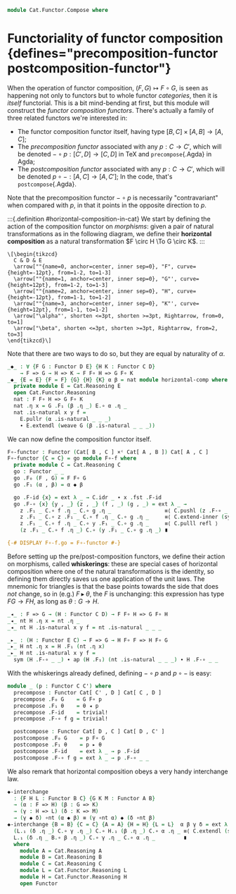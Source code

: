 <!--
```agda
open import Cat.Functor.Naturality
open import Cat.Instances.Product
open import Cat.Functor.Base
open import Cat.Prelude

import Cat.Functor.Reasoning
import Cat.Reasoning
import Cat.Morphism

open Functor
open _=>_
```
-->

```agda
module Cat.Functor.Compose where
```

# Functoriality of functor composition {defines="precomposition-functor postcomposition-functor"}

When the operation of functor composition, $(F, G) \mapsto F \circ G$,
is seen as happening not only to functors but to whole functor
_categories_, then it is _itself_ functorial. This is a bit mind-bending
at first, but this module will construct the _functor composition
functors_. There's actually a family of three related functors we're
interested in:

- The functor composition functor itself, having type $[B, C] \times [A,
  B] \to [A,C]$;
- The _precomposition functor_ associated with any $p : C \to C'$, which
  will be denoted $- \circ p : [C', D] \to [C,D]$ in TeX and `precompose`{.Agda} in Agda;
- The _postcomposition functor_ associated with any $p : C \to C'$,
  which will be denoted $p \circ - : [A,C] \to [A,C']$; In the code, that's
  `postcompose`{.Agda}.

Note that the precomposition functor $- \circ p$ is necessarily
"contravariant" when compared with $p$, in that it points in the
opposite direction to $p$.

<!--
```agda
private variable
  o ℓ : Level
  A B C C' D E : Precategory o ℓ
  F G H K L M : Functor C D
  α β γ : F => G
```
-->

:::{.definition #horizontal-composition-in-cat}
We start by defining the action of the composition functor on _morphisms_:
given a pair of natural transformations as in the following diagram, we
define their **horizontal composition** as a natural transformation
$F \circ H \To G \circ K$.
:::

```{.quiver}
\[\begin{tikzcd}
  C & D & E
  \arrow[""{name=0, anchor=center, inner sep=0}, "F", curve={height=-12pt}, from=1-2, to=1-3]
  \arrow[""{name=1, anchor=center, inner sep=0}, "G"', curve={height=12pt}, from=1-2, to=1-3]
  \arrow[""{name=2, anchor=center, inner sep=0}, "H", curve={height=-12pt}, from=1-1, to=1-2]
  \arrow[""{name=3, anchor=center, inner sep=0}, "K"', curve={height=12pt}, from=1-1, to=1-2]
  \arrow["\alpha"', shorten <=3pt, shorten >=3pt, Rightarrow, from=0, to=1]
  \arrow["\beta", shorten <=3pt, shorten >=3pt, Rightarrow, from=2, to=3]
\end{tikzcd}\]
```

Note that there are two ways to do so, but they are equal by naturality
of $\alpha$.

```agda
_◆_ : ∀ {F G : Functor D E} {H K : Functor C D}
    → F => G → H => K → F F∘ H => G F∘ K
_◆_ {E = E} {F = F} {G} {H} {K} α β = nat module horizontal-comp where
  private module E = Cat.Reasoning E
  open Cat.Functor.Reasoning
  nat : F F∘ H => G F∘ K
  nat .η x = G .F₁ (β .η _) E.∘ α .η _
  nat .is-natural x y f =
    E.pullr (α .is-natural _ _ _)
    ∙ E.extendl (weave G (β .is-natural _ _ _))
```

<!--
```agda
{-# DISPLAY horizontal-comp.nat f g = f ◆ g #-}
```
-->

We can now define the composition functor itself.

```agda
F∘-functor : Functor (Cat[ B , C ] ×ᶜ Cat[ A , B ]) Cat[ A , C ]
F∘-functor {C = C} = go module F∘-f where
  private module C = Cat.Reasoning C
  go : Functor _ _
  go .F₀ (F , G) = F F∘ G
  go .F₁ (α , β) = α ◆ β

  go .F-id {x} = ext λ _ → C.idr _ ∙ x .fst .F-id
  go .F-∘ {x} {y , _} {z , _} (f , _) (g , _) = ext λ _ →
    z .F₁ _ C.∘ f .η _ C.∘ g .η _                 ≡⟨ C.pushl (z .F-∘ _ _) ⟩
    z .F₁ _ C.∘ z .F₁ _ C.∘ f .η _ C.∘ g .η _     ≡⟨ C.extend-inner (sym (f .is-natural _ _ _)) ⟩
    z .F₁ _ C.∘ f .η _ C.∘ y .F₁ _ C.∘ g .η _     ≡⟨ C.pulll refl ⟩
    (z .F₁ _ C.∘ f .η _) C.∘ (y .F₁ _ C.∘ g .η _) ∎

{-# DISPLAY F∘-f.go = F∘-functor #-}
```

Before setting up the pre/post-composition functors, we define their
action on morphisms, called **whiskerings**: these are special cases
of horizontal composition where one of the natural transformations is
the identity, so defining them directly saves us one application of the
unit laws. The mnemonic for triangles is that the base
points towards the side that does _not_ change, so in (e.g.) $F
\blacktriangleright \theta$, the $F$ is unchanging: this expression has
type $FG \to FH$, as long as $\theta : G \to H$.

```agda
_◂_ : F => G → (H : Functor C D) → F F∘ H => G F∘ H
_◂_ nt H .η x = nt .η _
_◂_ nt H .is-natural x y f = nt .is-natural _ _ _

_▸_ : (H : Functor E C) → F => G → H F∘ F => H F∘ G
_▸_ H nt .η x = H .F₁ (nt .η x)
_▸_ H nt .is-natural x y f =
  sym (H .F-∘ _ _) ∙ ap (H .F₁) (nt .is-natural _ _ _) ∙ H .F-∘ _ _
```

With the whiskerings already defined, defining $- \circ p$ and $p \circ -$ is easy:

```agda
module _ (p : Functor C C') where
  precompose : Functor Cat[ C' , D ] Cat[ C , D ]
  precompose .F₀ G    = G F∘ p
  precompose .F₁ θ    = θ ◂ p
  precompose .F-id    = trivial!
  precompose .F-∘ f g = trivial!

  postcompose : Functor Cat[ D , C ] Cat[ D , C' ]
  postcompose .F₀ G    = p F∘ G
  postcompose .F₁ θ    = p ▸ θ
  postcompose .F-id    = ext λ _ → p .F-id
  postcompose .F-∘ f g = ext λ _ → p .F-∘ _ _
```

We also remark that horizontal composition obeys a very handy interchange
law.

```agda
◆-interchange
  : {F H L : Functor B C} {G K M : Functor A B}
  → (α : F => H) (β : G => K)
  → (γ : H => L) (δ : K => M)
  → (γ ◆ δ) ∘nt (α ◆ β) ≡ (γ ∘nt α) ◆ (δ ∘nt β)
◆-interchange {B = B} {C = C} {A = A} {H = H} {L = L}  α β γ δ = ext λ j →
  (L.₁ (δ .η _) C.∘ γ .η _) C.∘ H.₁ (β .η _) C.∘ α .η _ ≡⟨ C.extendl (sym (L.shuffler (sym (γ .is-natural _ _ _)))) ⟩
  L.₁ (δ .η _ B.∘ β .η _) C.∘ γ .η _ C.∘ α .η _         ∎
  where
    module A = Cat.Reasoning A
    module B = Cat.Reasoning B
    module C = Cat.Reasoning C
    module L = Cat.Functor.Reasoning L
    module H = Cat.Functor.Reasoning H
    open Functor
```

<!--
[TODO: Reed M, 13/02/2023] Add whiskering reasoning combinators!
-->

<!--
```agda
module _ {F G : Functor C D} where
  open Cat.Morphism
  open Cat.Functor.Reasoning

  _◂ni_ : F ≅ⁿ G → (H : Functor B C) → (F F∘ H) ≅ⁿ (G F∘ H)
  (α ◂ni H) = make-iso _ (α .to ◂ H) (α .from ◂ H)
    (ext λ _ → α .invl ηₚ _)
    (ext λ _ → α .invr ηₚ _)

  _▸ni_ : (H : Functor D E) → F ≅ⁿ G → (H F∘ F) ≅ⁿ (H F∘ G)
  (H ▸ni α) = make-iso _ (H ▸ α .to) (H ▸ α .from)
    (ext λ _ → annihilate H (α .invl ηₚ _))
    (ext λ _ → annihilate H (α .invr ηₚ _))
```
-->

<!--
```agda
◂-distribl : (α ∘nt β) ◂ H ≡ (α ◂ H) ∘nt (β ◂ H)
◂-distribl = trivial!

▸-distribr : F ▸ (α ∘nt β) ≡ (F ▸ α) ∘nt (F ▸ β)
▸-distribr {F = F} = ext λ _ → F .F-∘ _ _

module _ where
  open Cat.Reasoning

  -- [TODO: Reed M, 14/03/2023] Extend the coherence machinery to handle natural
  -- isos.
  ni-assoc : {F : Functor D E} {G : Functor C D} {H : Functor B C}
         → (F F∘ G F∘ H) ≅ⁿ ((F F∘ G) F∘ H)
  ni-assoc {E = E} = to-natural-iso λ where
    .make-natural-iso.eta _ → E .id
    .make-natural-iso.inv _ → E .id
    .make-natural-iso.eta∘inv _ → E .idl _
    .make-natural-iso.inv∘eta _ → E .idl _
    .make-natural-iso.natural _ _ _ → E .idr _ ∙ sym (E .idl _)
```
-->
